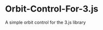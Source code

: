 # Orbit-Control-For-3.js
A simple orbit control for the 3.js library
<!-- About The Porject
##About
